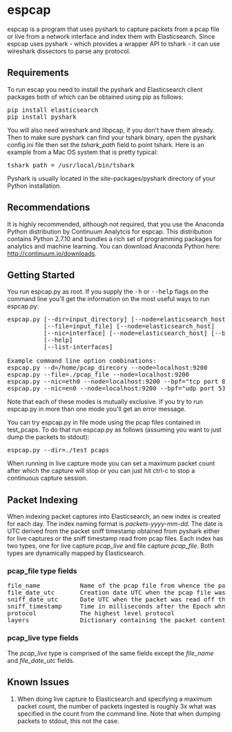 # espcap

espcap is a program that uses pyshark to capture packets from a pcap file or live
from a network interface and index them with Elasticsearch.  Since espcap uses
pyshark - which provides a wrapper API to tshark - it can use wireshark dissectors
to parse any protocol.

## Requirements

To run escap you need to install the pyshark and Elasticsearch client packages 
both of which can be obtained using pip as follows:
<pre>
pip install elasticsearch
pip install pyshark
</pre>

You will also need wireshark and libpcap, if you don't have them already. Then to
make sure pyshark can find your tshark binary, open the pyshark config.ini file 
then set the <i>tshark_path</i> field to point tshark. Here is an example from a 
Mac OS system that is pretty typical:
<pre>
tshark_path = /usr/local/bin/tshark
</pre>
Pyshark is usually located in the site-packages/pyshark directory of your Python 
installation. 
 
## Recommendations

It is highly recommended, although not required, that you use the Anaconda Python 
distribution by Continuum Analytcis for espcap. This distribution contains Python
2.7.10 and bundles a rich set of programming packages for analytics and machine 
learning.  You can download Anaconda Python here: http://continuum.io/downloads.

## Getting Started

You run espcap.py as root. If you supply the <tt>-h</tt> or <tt>--help</tt> flags on the command line
you'll get the information on the most useful ways to run espcap.py:
<pre>
espcap.py [--dir=input_directory] [--node=elasticsearch_host]
          [--file=input_file] [--node=elasticsearch_host]
          [--nic=interface] [--node=elasticsearch_host] [--bpf=packet_filter_string] [--count=max_packets]
          [--help]
          [--list-interfaces]

Example command line option combinations:
espcap.py --d=/home/pcap_direcory --node=localhost:9200
espcap.py --file=./pcap_file --node=localhost:9200
espcap.py --nic=eth0 --node=localhost:9200 --bpf="tcp port 80"
espcap.py --nic=en0 --node=localhost:9200 --bpf="udp port 53" --count=100
</pre>
Note that each of these modes is mutually exclusive. If you try to run espcap.py
in more than one mode you'll get an error message.

You can try espcap.py in file mode using the pcap files contained in test_pcaps. To do 
that run espcap.py as follows (assuming you want to just dump the packets to stdout):
<pre>
espcap.py --dir=./test_pcaps
</pre>
When running in live capture mode you can set a maximum packet count after which
the capture will stop or you can just hit ctrl-c to stop a continuous capture
session.

## Packet Indexing

When indexing packet captures into Elasticsearch, an new index is created for each 
day. The index naming format is <i>packets-yyyy-mm-dd</i>. The date is UTC derived from 
the packet sniff timestamp obtained from pyshark either for live captures or the
sniff timestamp read from pcap files. Each index has two types, one for live capture 
<i>pcap_live</i> and file capture <i>pcap_file</i>. Both types are dynamically mapped by
Elasticsearch.

### pcap_file type fields
<pre>
file_name           Name of the pcap file from whence the packets were read
file_date_utc       Creation date UTC when the pcap file was created
sniff_date_utc      Date UTC when the packet was read off the wire
sniff_timestamp     Time in milliseconds after the Epoch whne the packet was read
protocol            The highest level protocol
layers              Dictionary containing the packet contents
</pre>
### pcap_live type fields

The <i>pcap_live</i> type is comprised of the same fields except the <i>file_name</i> and
<i>file_date_utc</i> fields.

## Known Issues
<ol>
<li> When doing live capture to Elasticsearch and specifying a maximum packet count, 
the number of packets ingested is roughly 3x what was specified in the count from the
command line. Note that when dumping packets to stdout, this not the case.</li>
</ol>

